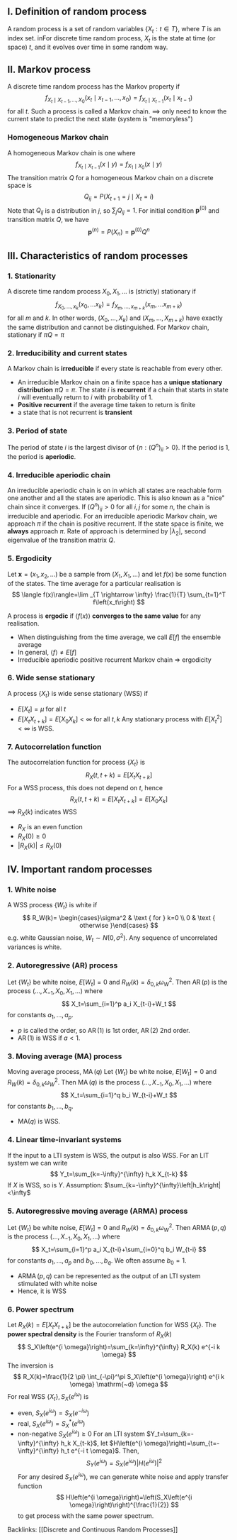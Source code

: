 ## I. Definition of random process
A random process is a set of random variables $\{X_t: t \in T\}$, where $T$ is an index set.
inFor discrete time random process, $X_t$ is the state at time (or space) $t$, and it evolves over time in some random way.

## II. Markov process
A discrete time random process has the Markov property if
$$
f_{X_t \mid X_{t-1}, \ldots, X_0}\left(x_t \mid x_{t-1}, \ldots, x_0\right)=f_{X_t \mid X_{t-1}}\left(x_t \mid x_{t-1}\right)
$$
for all $t$. Such a process is called a Markov chain.
$\implies$ only need to know the current state to predict the next state (system is "memoryless")

### Homogeneous Markov chain
A homogeneous Markov chain is one where
$$
f_{X_t \mid X_{t-1}}(x\mid y) = f_{X_1 \mid X_0}(x\mid y)
$$
The transition matrix $Q$ for a homogeneous Markov chain on a discrete space is 
$$
Q_{ij} = P(X_{t+1}=j \mid X_t = i)
$$
Note that $Q_{ij}$ is a distribution in $j$, so $\sum_j Q_{ij} = 1$.
For initial condition $\boldsymbol{p}^{(0)}$ and transition matrix $Q$, we have
$$
\boldsymbol{p}^{(n)}=P\left(X_n\right)=\boldsymbol{p}^{(0)} Q^n
$$

## III. Characteristics of random processes
### 1. Stationarity
A discrete time random process $X_0, X_1, \ldots$ is (strictly) stationary if
$$
f_{X_0, \ldots, x_k}\left(x_0, \ldots x_k\right)=f_{X_m, \ldots, x_{m+k}}\left(x_m, \ldots x_{m+k}\right)
$$
for all $m$ and $k$.
In other words, $\left(X_0, \ldots, X_k\right)$ and $\left(X_m, \ldots, X_{m+k}\right)$ have exactly the same distribution and cannot be distinguished.
For Markov chain, stationary if $\pi Q = \pi$
### 2. Irreducibility and current states
A Markov chain is **irreducible** if every state is reachable from every other. 
- An irreducible Markov chain on a finite space has a **unique stationary distribution** $\pi Q =\pi$.
The state $i$ is **recurrent** if a chain that starts in state $i$ will eventually return to $i$ with probability of 1.
- **Positive recurrent** if the average time taken to return is finite
- a state that is not recurrent is **transient**
### 3. Period of state
The period of state $i$ is the largest divisor of $\{n: (Q^n)_{ii} > 0\}$. If the period is 1, the period is **aperiodic**.
### 4. Irreducible aperiodic chain
An irreducible aperiodic chain is on in which all states are reachable form one another and all the states are aperiodic. This is also known as a "nice" chain since it converges.
If $(Q^n)_{ij} > 0$ for all $i, j$ for some $n$, the chain is irreducible and aperiodic.
For an irreducible aperiodic Markov chain, we approach $\pi$ if the chain is positive recurrent. If the state space is finite, we **always** approach $\pi$.
Rate of approach is determined by $|\lambda_2|$, second eigenvalue of the transition matrix $Q$.
### 5. Ergodicity
Let $\boldsymbol{x}=\left(x_1, x_2, \ldots\right)$ be a sample from $\left(X_1, X_1, \ldots\right)$ and let $f(x)$ be some function of the states.
The time average for a particular realisation is
$$
\langle f(x)\rangle=\lim _{T \rightarrow \infty} \frac{1}{T} \sum_{t=1}^T f\left(x_t\right)
$$

A process is **ergodic** if $\langle f(x)\rangle$ **converges to the same value** for any realisation.
- When distinguishing from the time average, we call $E[f]$ the ensemble average
- In general, $\langle f\rangle \neq E[f]$
- Irreducible aperiodic positive recurrent Markov chain $\Longrightarrow$ ergodicity
### 6. Wide sense stationary
A process $\{X_t\}$ is wide sense stationary (WSS) if
- $E[X_t] = \mu$ for all $t$
- $E[X_t X_{t+k}] = E[X_0 X_k] < \infty$ for all $t, k$
Any stationary process with $E[X_t^2] < \infty$ is WSS.
### 7. Autocorrelation function
The autocorrelation function for process $\{X_t\}$ is
$$
R_X(t, t+k) = E[X_t X_{t+k}]
$$
For a WSS process, this does not depend on $t$, hence
$$
R_X(t, t+k) = E[X_t X_{t+k}] = E[X_0 X_k]
$$
$\implies$ $R_X(k)$ indicates WSS
- $R_X$ is an even function
- $R_X(0) \ge 0$
- $|R_X(k)| \le R_X(0)$

## IV. Important random processes
### 1. White noise
A WSS process $\left\{W_t\right\}$ is white if
$$
R_W(k)= \begin{cases}\sigma^2 & \text { for } k=0 \\ 0 & \text { otherwise }\end{cases}
$$
e.g. white Gaussian noise, $W_t \sim N\left(0, \sigma^2\right)$.
Any sequence of uncorrelated variances is white.
### 2. Autoregressive (AR) process
Let $\left\{W_t\right\}$ be white noise, $E\left[W_t\right]=0$ and $R_W(k)=\delta_{0, k} \omega_W^2$. Then $\operatorname{AR}(p)$ is the process $\left(\ldots, X_{-1}, X_0, X_1, \ldots\right)$ where
$$
X_t=\sum_{i=1}^p a_i X_{t-i}+W_t
$$
for constants $a_1, \ldots, a_p$.
- $p$ is called the order, so $\operatorname{AR}(1)$ is 1st order, $\operatorname{AR}(2)$ 2nd order.
- $\operatorname{AR}(1)$ is WSS if $a < 1$.
### 3. Moving average (MA) process
Moving average process, $\operatorname{MA}(q)$ Let $\left\{W_t\right\}$ be white noise, $E\left[W_t\right]=0$ and $R_W(k)=\delta_{0, k} \omega_W^2$. Then $\operatorname{MA}(q)$ is the process $\left(\ldots, X_{-1}, X_0, X_1, \ldots\right)$ where $$ X_t=\sum_{i=1}^q b_i W_{t-i}+W_t $$ for constants $b_1, \ldots, b_q$. 
- $\mathrm{MA}(q)$ is WSS.
### 4. Linear time-invariant systems
If the input to a LTI system is WSS, the output is also WSS.
For an LIT system we can write
$$
Y_t=\sum_{k=-\infty}^{\infty} h_k X_{t-k}
$$
If $X$ is WSS, so is $Y$.
Assumption: $\sum_{k=-\infty}^{\infty}\left|h_k\right|<\infty$
### 5. Autoregressive moving average (ARMA) process
Let $\left\{W_t\right\}$ be white noise, $E\left[W_t\right]=0$ and $R_W(k)=\delta_{0, k} \omega_W^2$. Then $\operatorname{ARMA}(p, q)$ is the process $\left(\ldots, X_{-1}, X_0, X_1, \ldots\right)$ where
$$
X_t=\sum_{i=1}^p a_i X_{t-i}+\sum_{i=0}^q b_i W_{t-i}
$$
for constants $a_1, \ldots, a_p$ and $b_0, \ldots, b_q$. We often assume $b_0=1$.
- $\operatorname{ARMA}(p, q)$ can be represented as the output of an LTI system stimulated with white noise
- Hence, it is WSS
### 6. Power spectrum
Let $R_X(k)=E\left[X_t X_{t+k}\right]$ be the autocorrelation function for WSS $\left\{X_t\right\}$.
The **power spectral density** is the Fourier transform of $R_X(k)$
$$
S_X\left(e^{i \omega}\right)=\sum_{k=\infty}^{\infty} R_X(k) e^{-i k \omega}
$$
The inversion is
$$
R_X(k)=\frac{1}{2 \pi} \int_{-\pi}^\pi S_X\left(e^{i \omega}\right) e^{i k \omega} \mathrm{~d} \omega
$$
For real WSS $\left\{X_t\right\}, S_X\left(e^{i \omega}\right)$ is
- even, $S_X\left(e^{i \omega}\right)=S_X\left(e^{-i \omega}\right)$
- real, $S_X\left(e^{i \omega}\right)=S_X^*\left(e^{i \omega}\right)$
- non-negative $S_X\left(e^{i \omega}\right) \geq 0$
For an LTI system $Y_t=\sum_{k=-\infty}^{\infty} h_k X_{t-k}$, let $H\left(e^{i \omega}\right)=\sum_{t=-\infty}^{\infty} h_t e^{-i t \omega}$. Then,
$$
S_Y\left(e^{i \omega}\right)=S_X\left(e^{i \omega}\right)\left|H\left(e^{i \omega}\right)\right|^2
$$
For any desired $S_X\left(e^{i \omega}\right)$, we can generate white noise and apply transfer function
$$
H\left(e^{i \omega}\right)=\left(S_X\left(e^{i \omega}\right)\right)^{\frac{1}{2}}
$$
to get process with the same power spectrum.

Backlinks:
[[Discrete and Continuous Random Processes]]